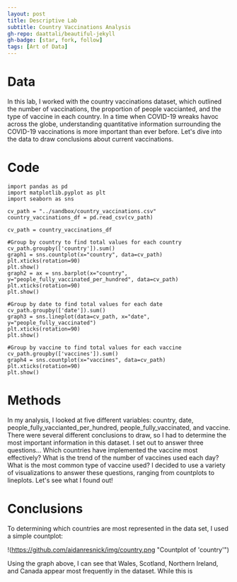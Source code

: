 ```yaml
---
layout: post
title: Descriptive Lab
subtitle: Country Vaccinations Analysis
gh-repo: daattali/beautiful-jekyll
gh-badge: [star, fork, follow]
tags: [Art of Data]
---
```


# Data

In this lab, I worked with the country vaccinations dataset, which outlined the number of vaccinations, the proportion of people vaccianted, and the type of vaccine in each country. In a time when COVID-19 wreaks havoc across the globe, understanding quantitative information surrounding the COVID-19 vaccinations is more important than ever before. Let's dive into the data to draw conclusions about current vaccinations.

# Code

    import pandas as pd
    import matplotlib.pyplot as plt
    import seaborn as sns

    cv_path = "../sandbox/country_vaccinations.csv"
    country_vaccinations_df = pd.read_csv(cv_path)

    cv_path = country_vaccinations_df

    #Group by country to find total values for each country
    cv_path.groupby(['country']).sum()
    graph1 = sns.countplot(x="country", data=cv_path)
    plt.xticks(rotation=90)
    plt.show()
    graph2 = ax = sns.barplot(x="country", y="people_fully_vaccinated_per_hundred", data=cv_path)
    plt.xticks(rotation=90)
    plt.show()

    #Group by date to find total values for each date
    cv_path.groupby(['date']).sum()
    graph3 = sns.lineplot(data=cv_path, x="date", y="people_fully_vaccinated")
    plt.xticks(rotation=90)
    plt.show()

    #Group by vaccine to find total values for each vaccine
    cv_path.groupby(['vaccines']).sum()
    graph4 = sns.countplot(x="vaccines", data=cv_path)
    plt.xticks(rotation=90)
    plt.show()

# Methods

In my analysis, I looked at five different variables: country, date, people_fully_vaccianted_per_hundred, people_fully_vaccinated, and vaccine. There were several different conclusions to draw, so I had to determine the most important information in this dataset. I set out to answer three questions... Which countries have implemented the vaccine most effectively? What is the trend of the number of vaccines used each day? What is the most common type of vaccine used? I decided to use a variety of visualizations to answer these questions, ranging from countplots to lineplots. Let's see what I found out!

# Conclusions

To determining which countries are most represented in the data set, I used a simple countplot:

!(https://github.com/aidanresnick/img/country.png "Countplot of 'country'")

Using the graph above, I can see that Wales, Scotland, Northern Ireland, and Canada appear most frequently in the dataset. While this is